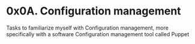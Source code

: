 # 0x0A. Configuration management
Tasks to familiarize myself with Configuration management, more specifically with a software Configuration management tool called Puppet
